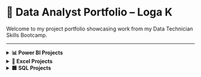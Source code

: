 # 📁 Data Analyst Portfolio – Loga K

Welcome to my project portfolio showcasing work from my Data Technician Skills Bootcamp.

---

<details>
<summary><strong>📊 Power BI Projects</strong></summary>

# 🔹 Sales Dashboard
- Created interactive visuals for regional sales.
- Used slicers, cards, and bar charts to track KPIs.
- Published and shared on Power BI Service.

    * 🔗 [Sales Dashboard](https://github.com/logambigaik/Sales-Dashboard-using-PowerBI)

    * 🔗 [Adventure works](https://github.com/logambigaik/Adventureworks-Sales-Analysis-using-Power-BI)


</details>

<details>
<summary><strong>📗 Excel Projects</strong></summary>

# 🔹 Retail Sales Analysis
- Used `SUM`, `AVERAGE`, and filter functions.
- Analyzed sales by age group and commission trends.
- Cleaned data using Excel table formatting.

🔗 [Download Excel File](https://github.com/yourusername/project-link)

</details>



<details>
<summary><strong>🟦 SQL Projects</strong></summary>


### 🔹 Customer Segmentation Query
- Wrote SQL queries to group customer behavior.
- Used `JOIN`, `GROUP BY`, and `ORDER BY` clauses.
- Exported results for visualization.

      * 🔗 [NorthWind Database](https://github.com/logambigaik/Northwind-Database-SQL-Analysis)
      * 🔗 [World Database](https://github.com/logambigaik/World-database-SQL-Analysis)
      * 🔗 [SQLBOLT Lesson](https://github.com/logambigaik/SQL-Practice-sqlbolt)



</details>
